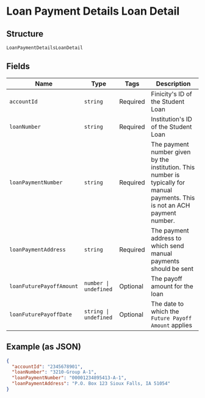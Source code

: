 
# Loan Payment Details Loan Detail

## Structure

`LoanPaymentDetailsLoanDetail`

## Fields

| Name | Type | Tags | Description |
|  --- | --- | --- | --- |
| `accountId` | `string` | Required | Finicity's ID of the Student Loan |
| `loanNumber` | `string` | Required | Institution's ID of the Student Loan |
| `loanPaymentNumber` | `string` | Required | The payment number given by the institution. This number is typically for manual payments. This is not an ACH payment number. |
| `loanPaymentAddress` | `string` | Required | The payment address to which send manual payments should be sent |
| `loanFuturePayoffAmount` | `number \| undefined` | Optional | The payoff amount for the loan |
| `loanFuturePayoffDate` | `string \| undefined` | Optional | The date to which the `Future Payoff Amount` applies |

## Example (as JSON)

```json
{
  "accountId": "2345678901",
  "loanNumber": "3210-Group A-1",
  "loanPaymentNumber": "00001234895413-A-1",
  "loanPaymentAddress": "P.O. Box 123 Sioux Falls, IA 51054"
}
```

